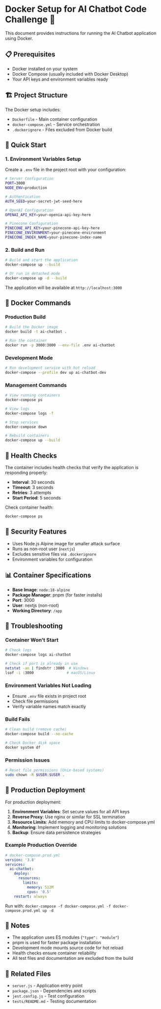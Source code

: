 # Docker Setup for AI Chatbot Code Challenge 🐳

This document provides instructions for running the AI Chatbot application using Docker.

## 📋 Prerequisites

- Docker installed on your system
- Docker Compose (usually included with Docker Desktop)
- Your API keys and environment variables ready

## 🏗️ Project Structure

The Docker setup includes:
- `Dockerfile` - Main container configuration
- `docker-compose.yml` - Service orchestration
- `.dockerignore` - Files excluded from Docker build

## 🚀 Quick Start

### 1. Environment Variables Setup

Create a `.env` file in the project root with your configuration:

```bash
# Server Configuration
PORT=3000
NODE_ENV=production

# Authentication
AUTH_SEED=your-secret-jwt-seed-here

# OpenAI Configuration
OPENAI_API_KEY=your-openia-api-key-here

# Pinecone Configuration
PINECONE_API_KEY=your-pinecone-api-key-here
PINECONE_ENVIRONMENT=your-pinecone-environment
PINECONE_INDEX_NAME=your-pinecone-index-name
```

### 2. Build and Run

```bash
# Build and start the application
docker-compose up --build

# Or run in detached mode
docker-compose up -d --build
```

The application will be available at `http://localhost:3000`

## 🔧 Docker Commands

### Production Build
```bash
# Build the Docker image
docker build -t ai-chatbot .

# Run the container
docker run -p 3000:3000 --env-file .env ai-chatbot
```

### Development Mode
```bash
# Run development service with hot reload
docker-compose --profile dev up ai-chatbot-dev
```

### Management Commands
```bash
# View running containers
docker-compose ps

# View logs
docker-compose logs -f

# Stop services
docker-compose down

# Rebuild containers
docker-compose up --build
```

## 🏥 Health Checks

The container includes health checks that verify the application is responding properly:
- **Interval**: 30 seconds
- **Timeout**: 3 seconds  
- **Retries**: 3 attempts
- **Start Period**: 5 seconds

Check container health:
```bash
docker-compose ps
```

## 🔐 Security Features

- Uses Node.js Alpine image for smaller attack surface
- Runs as non-root user (`nextjs`)
- Excludes sensitive files via `.dockerignore`
- Environment variables for configuration

## 📊 Container Specifications

- **Base Image**: `node:18-alpine`
- **Package Manager**: pnpm (for faster installs)
- **Port**: 3000
- **User**: nextjs (non-root)
- **Working Directory**: `/app`

## 🐛 Troubleshooting

### Container Won't Start
```bash
# Check logs
docker-compose logs ai-chatbot

# Check if port is already in use
netstat -an | findstr :3000  # Windows
lsof -i :3000               # macOS/Linux
```

### Environment Variables Not Loading
- Ensure `.env` file exists in project root
- Check file permissions
- Verify variable names match exactly

### Build Fails
```bash
# Clean build (remove cache)
docker-compose build --no-cache

# Check Docker disk space
docker system df
```

### Permission Issues
```bash
# Reset file permissions (Unix-based systems)
sudo chown -R $USER:$USER .
```

## 🚀 Production Deployment

For production deployment:

1. **Environment Variables**: Set secure values for all API keys
2. **Reverse Proxy**: Use nginx or similar for SSL termination
3. **Resource Limits**: Add memory and CPU limits to docker-compose.yml
4. **Monitoring**: Implement logging and monitoring solutions
5. **Backup**: Ensure data persistence strategies

### Example Production Override
```yaml
# docker-compose.prod.yml
version: '3.8'
services:
  ai-chatbot:
    deploy:
      resources:
        limits:
          memory: 512M
          cpus: '0.5'
    restart: always
```

Run with: `docker-compose -f docker-compose.yml -f docker-compose.prod.yml up -d`

## 📝 Notes

- The application uses ES modules (`"type": "module"`)
- pnpm is used for faster package installation
- Development mode mounts source code for hot reload
- Health checks ensure container reliability
- All test files and documentation are excluded from the build

## 🔗 Related Files

- `server.js` - Application entry point
- `package.json` - Dependencies and scripts
- `jest.config.js` - Test configuration
- `tests/README.md` - Testing documentation